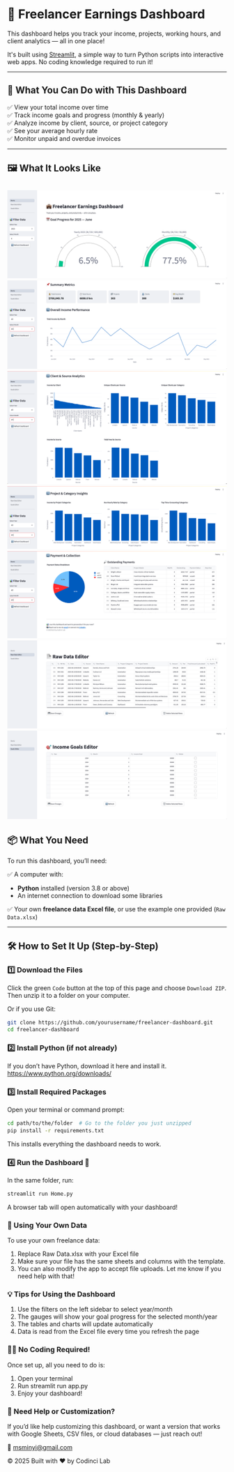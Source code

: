 # 💼 Freelancer Earnings Dashboard

This dashboard helps you track your income, projects, working hours, and client analytics — all in one place!

It's built using [Streamlit](https://streamlit.io), a simple way to turn Python scripts into interactive web apps. No coding knowledge required to run it!

---

## 🚀 What You Can Do with This Dashboard

✅ View your total income over time  
✅ Track income goals and progress (monthly & yearly)  
✅ Analyze income by client, source, or project category  
✅ See your average hourly rate  
✅ Monitor unpaid and overdue invoices  

---
## 🖼️ What It Looks Like

![Screenshot](Snippets/1.png)
![Screenshot](Snippets/2.png)
![Screenshot](Snippets/3.png)
![Screenshot](Snippets/4.png)
![Screenshot](Snippets/5.png)
![Screenshot](Snippets/6.png)
![Screenshot](Snippets/7.png)
---
## 📦 What You Need

To run this dashboard, you’ll need:

✅ A computer with:

- **Python** installed (version 3.8 or above)
- An internet connection to download some libraries

✅ Your own **freelance data Excel file**, or use the example one provided (`Raw Data.xlsx`)

---

## 🛠️ How to Set It Up (Step-by-Step)

### 1️⃣ Download the Files

Click the green `Code` button at the top of this page and choose `Download ZIP`.  
Then unzip it to a folder on your computer.

Or if you use Git:
```bash
git clone https://github.com/yourusername/freelancer-dashboard.git
cd freelancer-dashboard
```

### 2️⃣ Install Python (if not already)

If you don’t have Python, download it here and install it.
https://www.python.org/downloads/

### 3️⃣ Install Required Packages
Open your terminal or command prompt:

```bash
cd path/to/the/folder  # Go to the folder you just unzipped
pip install -r requirements.txt
```
This installs everything the dashboard needs to work.

### 4️⃣ Run the Dashboard 🎉
In the same folder, run:
```bash
streamlit run Home.py
```
A browser tab will open automatically with your dashboard!

### 📁 Using Your Own Data
To use your own freelance data:
1. Replace Raw Data.xlsx with your Excel file
2. Make sure your file has the same sheets and columns with the template.
3. You can also modify the app to accept file uploads. Let me know if you need help with that!

### 💡 Tips for Using the Dashboard
1. Use the filters on the left sidebar to select year/month
2. The gauges will show your goal progress for the selected month/year
3. The tables and charts will update automatically
4. Data is read from the Excel file every time you refresh the page

### 🧑‍💻 No Coding Required!
Once set up, all you need to do is:
1. Open your terminal
2. Run streamlit run app.py
3. Enjoy your dashboard!

### 🤝 Need Help or Customization?
If you’d like help customizing this dashboard, or want a version that works with Google Sheets, CSV files, or cloud databases — just reach out!

📧 msminyi@gmail.com

© 2025 Built with ❤️ by Codinci Lab